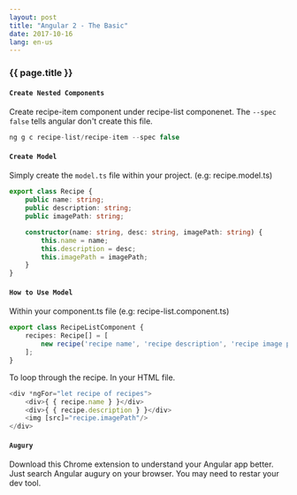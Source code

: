 ```yaml
---
layout: post
title: "Angular 2 - The Basic"
date: 2017-10-16
lang: en-us
---
```


### {{ page.title }}

#### `Create Nested Components`
Create recipe-item component under recipe-list componenet. The `--spec false` tells angular don't create this file.
```typescript
ng g c recipe-list/recipe-item --spec false
```

#### `Create Model`
Simply create the `model.ts` file within your project. (e.g: recipe.model.ts)
```typescript
export class Recipe {
    public name: string;
    public description: string;
    public imagePath: string;

    constructor(name: string, desc: string, imagePath: string) {
        this.name = name;
        this.description = desc;
        this.imagePath = imagePath;
    }
}
```

#### `How to Use Model`
Within your component.ts file (e.g: recipe-list.component.ts)
```typescript
export class RecipeListComponent {
    recipes: Recipe[] = [
        new recipe('recipe name', 'recipe description', 'recipe image path');
    ];
}

```

To loop through the recipe. In your HTML file.
```typescript
<div *ngFor="let recipe of recipes">
    <div>{ { recipe.name } }</div>
    <div>{ { recipe.description } }</div>
    <img [src]="recipe.imagePath"/>
</div>
```

#### `Augury`

Download this Chrome extension to understand your Angular app better. Just search Angular augury on your browser. You may need to restar your dev tool.